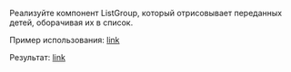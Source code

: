 Реализуйте компонент ListGroup, который отрисовывает переданных детей, оборачивая их в список.

Пример использования: [link](https://github.com/junjun-it-courses/react-hw/blob/master/task-6/using.html)

Результат: [link](https://github.com/junjun-it-courses/react-hw/blob/master/task-6/result.html)

